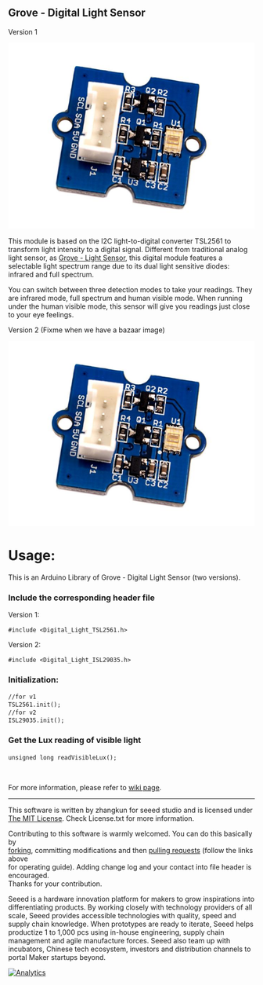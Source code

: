 Grove - Digital Light Sensor
---------------------------------------------------------

Version 1

[![Grove - Digital Light Sensor](https://raw.githubusercontent.com/SeeedDocument/Grove-Digital_Light_Sensor/master/img/Digital_Light_Sensor.jpg)](http://www.seeedstudio.com/depot/grove-digital-light-sensor-p-1281.html?cPath=25_27)

This module is based on the I2C light-to-digital converter TSL2561 to transform light intensity to a digital signal. Different from traditional analog light sensor, as [Grove - Light Sensor](http://www.seeedstudio.com/depot/grove-light-sensorp-p-1253.html?cPath=144_148), this digital module features a selectable light spectrum range due to its dual light sensitive diodes: infrared and full spectrum. 
 
You can switch between three detection modes to take your readings. They are infrared mode, full spectrum and human visible mode. When running under the human visible mode, this sensor will give you readings just close to your eye feelings.

Version 2 (Fixme when we have a bazaar image)

[![Grove - Digital Light Sensor v2](https://raw.githubusercontent.com/SeeedDocument/Grove-Digital_Light_Sensor/master/img/Digital_Light_Sensor.jpg)](http://www.seeedstudio.com/depot/grove-digital-light-sensor-p-1281.html?cPath=25_27)

# Usage:

This is an Arduino Library of Grove - Digital Light Sensor (two versions).

### Include the corresponding header file

Version 1:

    #include <Digital_Light_TSL2561.h>

Version 2:

    #include <Digital_Light_ISL29035.h>

### Initialization:

    //for v1
    TSL2561.init();
    //for v2
    ISL29035.init();

### Get the Lux reading of visible light

    unsigned long readVisibleLux();

<br>

For more information, please refer to [wiki page](http://www.seeedstudio.com/wiki/Grove_-_Digital_Light_Sensor).
    
----

This software is written by zhangkun for seeed studio and is licensed under [The MIT License](http://opensource.org/licenses/mit-license.php). Check License.txt for more information.<br>

Contributing to this software is warmly welcomed. You can do this basically by<br>
[forking](https://help.github.com/articles/fork-a-repo), committing modifications and then [pulling requests](https://help.github.com/articles/using-pull-requests) (follow the links above<br>
for operating guide). Adding change log and your contact into file header is encouraged.<br>
Thanks for your contribution.

Seeed is a hardware innovation platform for makers to grow inspirations into differentiating products. By working closely with technology providers of all scale, Seeed provides accessible technologies with quality, speed and supply chain knowledge. When prototypes are ready to iterate, Seeed helps productize 1 to 1,000 pcs using in-house engineering, supply chain management and agile manufacture forces. Seeed also team up with incubators, Chinese tech ecosystem, investors and distribution channels to portal Maker startups beyond.

[![Analytics](https://ga-beacon.appspot.com/UA-46589105-3/Grove_Digital_Light_Sensor)](https://github.com/igrigorik/ga-beacon)
